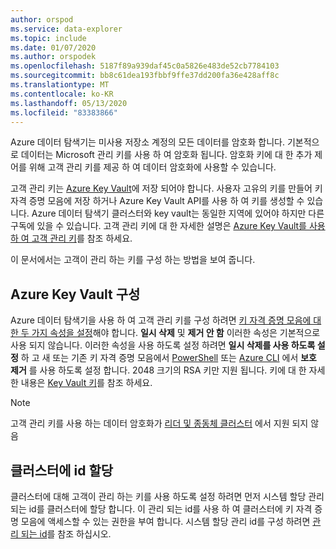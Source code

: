 ```yaml
---
author: orspod
ms.service: data-explorer
ms.topic: include
ms.date: 01/07/2020
ms.author: orspodek
ms.openlocfilehash: 5187f89a939daf45c0a5826e483de52cb7784103
ms.sourcegitcommit: bb8c61dea193fbbf9ffe37dd200fa36e428aff8c
ms.translationtype: MT
ms.contentlocale: ko-KR
ms.lasthandoff: 05/13/2020
ms.locfileid: "83383866"
---
```

Azure 데이터 탐색기는 미사용 저장소 계정의 모든 데이터를 암호화 합니다. 기본적으로 데이터는 Microsoft 관리 키를 사용 하 여 암호화 됩니다. 암호화 키에 대 한 추가 제어를 위해 고객 관리 키를 제공 하 여 데이터 암호화에 사용할 수 있습니다. 

고객 관리 키는 [Azure Key Vault](/azure/key-vault/key-vault-overview)에 저장 되어야 합니다. 사용자 고유의 키를 만들어 키 자격 증명 모음에 저장 하거나 Azure Key Vault API를 사용 하 여 키를 생성할 수 있습니다. Azure 데이터 탐색기 클러스터와 key vault는 동일한 지역에 있어야 하지만 다른 구독에 있을 수 있습니다. 고객 관리 키에 대 한 자세한 설명은 [Azure Key Vault를 사용 하 여 고객 관리 키](/azure/storage/common/storage-service-encryption)를 참조 하세요. 

이 문서에서는 고객이 관리 하는 키를 구성 하는 방법을 보여 줍니다.

## <a name="configure-azure-key-vault"></a>Azure Key Vault 구성

Azure 데이터 탐색기을 사용 하 여 고객 관리 키를 구성 하려면 [키 자격 증명 모음에 대 한 두 가지 속성을 설정](/azure/key-vault/key-vault-ovw-soft-delete)해야 합니다. **일시 삭제** 및 **제거 안 함** 이러한 속성은 기본적으로 사용 되지 않습니다. 이러한 속성을 사용 하도록 설정 하려면 **일시 삭제를 사용 하도록 설정** 하 고 새 또는 기존 키 자격 증명 모음에서 [PowerShell](/azure/key-vault/key-vault-soft-delete-powershell) 또는 [Azure CLI](/azure/key-vault/key-vault-soft-delete-cli) 에서 **보호 제거** 를 사용 하도록 설정 합니다. 2048 크기의 RSA 키만 지원 됩니다. 키에 대 한 자세한 내용은 [Key Vault 키](/azure/key-vault/about-keys-secrets-and-certificates#key-vault-keys)를 참조 하세요.

> [!NOTE]
> 고객 관리 키를 사용 하는 데이터 암호화가 [리더 및 종동체 클러스터](../follower.md) 에서 지원 되지 않음

## <a name="assign-an-identity-to-the-cluster"></a>클러스터에 id 할당

클러스터에 대해 고객이 관리 하는 키를 사용 하도록 설정 하려면 먼저 시스템 할당 관리 되는 id를 클러스터에 할당 합니다. 이 관리 되는 id를 사용 하 여 클러스터에 키 자격 증명 모음에 액세스할 수 있는 권한을 부여 합니다. 시스템 할당 관리 id를 구성 하려면 [관리 되는 id](../managed-identities.md)를 참조 하십시오.
